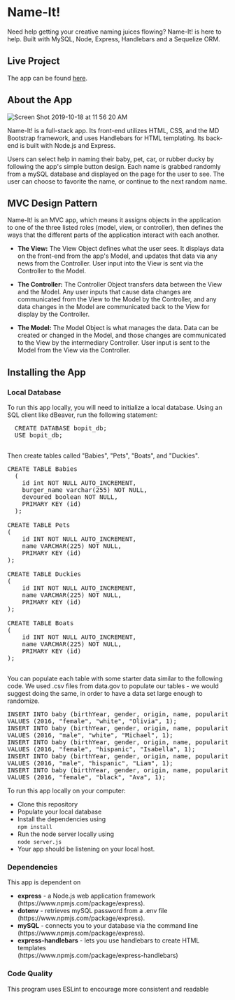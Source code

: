 # Name-It!
Need help getting your creative naming juices flowing? Name-It! is here to help.
Built with MySQL, Node, Express, Handlebars and a Sequelize ORM.

## Live Project

The app can be found [here](https://shielded-plains-11002.herokuapp.com/).

## About the App


![Screen Shot 2019-10-18 at 11 56 20 AM](https://user-images.githubusercontent.com/52713263/67109385-64378e00-f19e-11e9-94ac-a614b384e8ad.png)


Name-It! is a full-stack app. Its front-end utilizes HTML, CSS, and the MD Bootstrap framework, and uses Handlebars for HTML templating. Its back-end is built with Node.js and Express.

Users can select help in naming their baby, pet, car, or rubber ducky by following the app's simple button design. Each name is grabbed randomly from a mySQL database and displayed on the page for the user to see. The user can choose to favorite the name, or continue to the next random name.

## MVC Design Pattern
Name-It! is an MVC app, which means it assigns objects in the application to one of the three listed roles (model, view, or controller), then defines the ways that the different parts of the application interact with each another. 
- <b>The View:</b>
The View Object defines what the user sees. It displays data on the front-end from the app's Model, and updates that data via any news from the Controller. User input into the View is sent via the Controller to the Model.

- <b>The Controller:</b>
The Controller Object transfers data between the View and the Model. Any user inputs that cause data changes are communicated from the View to the Model by the Controller, and any data changes in the Model are communicated back to the View for display by the Controller. 

- <b>The Model:</b>
The Model Object is what manages the data. Data can be created or changed in the Model, and those changes are communicated to the View by the intermediary Controller. User input is sent to the Model from the View via the Controller.

## Installing the App



### Local Database 
To run this app locally, you will need to initialize a local database. Using an SQL client like dBeaver, run the following statement:

<pre>
  CREATE DATABASE bopit_db;
  USE bopit_db;
  </pre>

Then create tables called "Babies", "Pets", "Boats", and "Duckies".

<pre>
CREATE TABLE Babies
  (
    id int NOT NULL AUTO_INCREMENT,
    burger_name varchar(255) NOT NULL,
    devoured boolean NOT NULL,
    PRIMARY KEY (id)
  );

CREATE TABLE Pets
(
    id INT NOT NULL AUTO_INCREMENT,
    name VARCHAR(225) NOT NULL,
    PRIMARY KEY (id)
);

CREATE TABLE Duckies
(
    id INT NOT NULL AUTO_INCREMENT,
    name VARCHAR(225) NOT NULL,
    PRIMARY KEY (id)
);

CREATE TABLE Boats
(
    id INT NOT NULL AUTO_INCREMENT,
    name VARCHAR(225) NOT NULL,
    PRIMARY KEY (id)
);
  </pre>


  You can populate each table with some starter data similar to the following code. We used .csv files from data.gov to populate our tables - we would suggest doing the same, in order to have a data set large enough to randomize.

  <pre>
INSERT INTO baby (birthYear, gender, origin, name, popularity)
VALUES (2016, "female", "white", "Olivia", 1);
INSERT INTO baby (birthYear, gender, origin, name, popularity)
VALUES (2016, "male", "white", "Michael", 1);
INSERT INTO baby (birthYear, gender, origin, name, popularity)
VALUES (2016, "female", "hispanic", "Isabella", 1);
INSERT INTO baby (birthYear, gender, origin, name, popularity)
VALUES (2016, "male", "hispanic", "Liam", 1);
INSERT INTO baby (birthYear, gender, origin, name, popularity)
VALUES (2016, "female", "black", "Ava", 1);
</pre>


To run this app locally on your computer:

- Clone this repository
- Populate your local database
- Install the dependencies using    
```npm install```
- Run the node server locally using    
```node server.js```
- Your app should be listening on your local host.

### Dependencies
 
 This app is dependent on 
 <ul>
    <li> <b>express</b> - a Node.js web application framework</li> (https://www.npmjs.com/package/express).</li>
    <li><b>dotenv</b> - retrieves mySQL password from a .env file</li> (https://www.npmjs.com/package/express).</li>
    <li><b>mySQL</b> - connects you to your database via the command line</li> (https://www.npmjs.com/package/express).</li>
    <li><b>express-handlebars</b> - lets you use handlebars to create HTML templates</li> (https://www.npmjs.com/package/express-handlebars)</li>
 </ul>

 ### Code Quality

 This program uses ESLint to encourage more consistent and readable